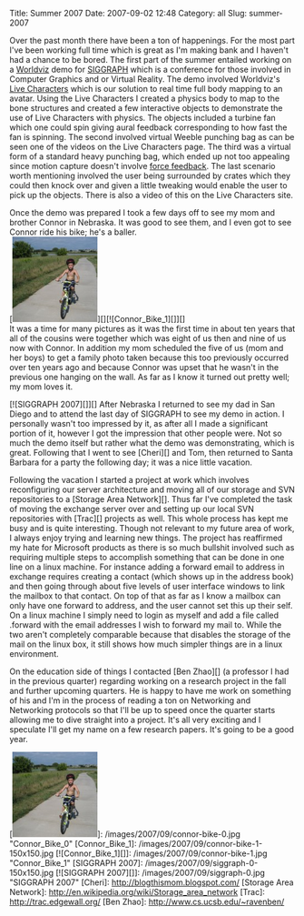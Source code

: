Title: Summer 2007
Date: 2007-09-02 12:48
Category: all
Slug: summer-2007

Over the past month there have been a ton of happenings. For the most part I've
been working full time which is great as I'm making bank and I haven't had a
chance to be bored. The first part of the summer entailed working on a
[Worldviz][] demo for [SIGGRAPH][] which is a conference for those involved in
Computer Graphics and or Virtual Reality. The demo involved Worldviz's [Live
Characters][] which is our solution to real time full body mapping to an
avatar. Using the Live Characters I created a physics body to map to the bone
structures and created a few interactive objects to demonstrate the use of Live
Characters with physics. The objects included a turbine fan which one could
spin giving aural feedback corresponding to how fast the fan is spinning. The
second involved virtual Weeble punching bag as can be seen one of the videos on
the Live Characters page. The third was a virtual form of a standard heavy
punching bag, which ended up not too appealing since motion capture doesn't
involve [force feedback][]. The last scenario worth mentioning involved the
user being surrounded by crates which they could then knock over and given a
little tweaking would enable the user to pick up the objects. There is also a
video of this on the Live Characters site.

Once the demo was prepared I took a few days off to see my mom and brother
Connor in Nebraska. It was good to see them, and I even got to see Connor ride
his bike; he's a baller.  
[![Connor\_Bike\_0][]][][![Connor\_Bike\_1][]][]  
It was a time for many pictures as it was the first time in about ten years
that all of the cousins were together which was eight of us then and nine of us
now with Connor. In addition my mom scheduled the five of us (mom and her boys)
to get a family photo taken because this too previously occurred over ten years
ago and because Connor was upset that he wasn't in the previous one hanging on
the wall. As far as I know it turned out pretty well; my mom loves it.

[![SIGGRAPH 2007][]][] After Nebraska I returned to see my dad in San Diego and
to attend the last day of SIGGRAPH to see my demo in action. I personally
wasn't too impressed by it, as after all I made a significant portion of it,
however I got the impression that other people were. Not so much the demo
itself but rather what the demo was demonstrating, which is great. Following
that I went to see [Cheri][] and Tom, then returned to Santa Barbara for a
party the following day; it was a nice little vacation.

Following the vacation I started a project at work which involves reconfiguring
our server architecture and moving all of our storage and SVN repositories to a
[Storage Area Network][]. Thus far I've completed the task of moving the
exchange server over and setting up our local SVN repositories with [Trac][]
projects as well. This whole process has kept me busy and is quite interesting.
Though not relevant to my future area of work, I always enjoy trying and
learning new things. The project has reaffirmed my hate for Microsoft products
as there is so much bullshit involved such as requiring multiple steps to
accomplish something that can be done in one line on a linux machine. For
instance adding a forward email to address in exchange requires creating a
contact (which shows up in the address book) and then going through about five
levels of user interface windows to link the mailbox to that contact. On top of
that as far as I know a mailbox can only have one forward to address, and the
user cannot set this up their self. On a linux machine I simply need to login
as myself and add a file called .forward with the email addresses I wish to
forward my mail to. While the two aren't completely comparable because that
disables the storage of the mail on the linux box, it still shows how much
simpler things are in a linux environment.

On the education side of things I contacted [Ben Zhao][] (a professor I had in
the previous quarter) regarding working on a research project in the fall and
further upcoming quarters. He is happy to have me work on something of his and
I'm in the process of reading a ton on Networking and Networking protocols so
that I'll be up to speed once the quarter starts allowing me to dive straight
into a project. It's all very exciting and I speculate I'll get my name on a
few research papers. It's going to be a good year.

  [Worldviz]: http://www.worldviz.com
  [SIGGRAPH]: http://www.siggraph.org/
  [Live Characters]: http://www.worldviz.com/products/livecharacters/index.html
  [force feedback]: http://en.wikipedia.org/wiki/Haptic
  [Connor\_Bike\_0]: /images/2007/09/connor-bike-0-150x150.jpg
  [![Connor\_Bike\_0][]]: /images/2007/09/connor-bike-0.jpg "Connor_Bike_0"
  [Connor\_Bike\_1]: /images/2007/09/connor-bike-1-150x150.jpg
  [![Connor\_Bike\_1][]]: /images/2007/09/connor-bike-1.jpg "Connor_Bike_1"
  [SIGGRAPH 2007]: /images/2007/09/siggraph-0-150x150.jpg
  [![SIGGRAPH 2007][]]: /images/2007/09/siggraph-0.jpg "SIGGRAPH 2007"
  [Cheri]: http://blogthismom.blogspot.com/
  [Storage Area Network]: http://en.wikipedia.org/wiki/Storage_area_network
  [Trac]: http://trac.edgewall.org/
  [Ben Zhao]: http://www.cs.ucsb.edu/~ravenben/
